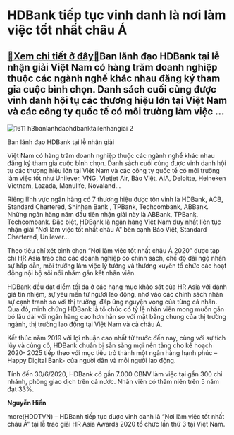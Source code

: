 HDBank tiếp tục vinh danh là nơi làm việc tốt nhất châu Á
=========================================================

[:gift:Xem chi tiết ở đây:gift:](https://hddtvn.com/hdbank-tiep-tuc-vinh-danh-la-noi-lam-viec-tot-nhat-chau-a/)Ban lãnh đạo HDBank tại lễ nhận giải Việt Nam có hàng trăm doanh nghiệp thuộc các ngành nghề khác nhau đăng ký tham gia cuộc bình chọn. Danh sách cuối cùng được vinh danh hội tụ các thương hiệu lớn tại Việt Nam và các công ty quốc tế có môi trường làm việc …
------------------------------------------------------------------------------------------------------------------------------------------------------------------------------------------------------------------------------------------------------------------





![1611 h3banlanhdaohdbanktailenhangiai 2](https://haiquanonline.com.vn/stores/news_dataimages/hiennt/072020/02/13/in_article/1611_H3BanlanhdaoHDBanktaiLenhangiai_2.jpg?rt=20200702160901 "Ban lãnh đạo HDBank tại lễ nhận giải")


Ban lãnh đạo HDBank tại lễ nhận giải



Việt Nam có hàng trăm doanh nghiệp thuộc các ngành nghề khác nhau đăng ký tham gia cuộc bình chọn. Danh sách cuối cùng được vinh danh hội tụ các thương hiệu lớn tại Việt Nam và các công ty quốc tế có môi trường làm việc tốt như Unilever, VNG, Vietjet Air, Bảo Việt, AIA, Deloitte, Heineken Vietnam, Lazada, Manulife, Novaland…


Riêng lĩnh vực ngân hàng có 7 thương hiệu được tôn vinh là HDBank, ACB, Standard Chartered, Shinhan Bank , TPBank, Techcombank, ABBank. Những ngân hàng năm đầu tiên nhận giải này là ABBank, TPBank, Techcombank. Đặc biệt, HDBank là ngân hàng Việt Nam duy nhất liên tục nhận giải “Nơi làm việc tốt nhất châu Á” bên cạnh Bảo Việt, Standard Chartered, Unilever…


Theo tiêu chí xét bình chọn “Nơi làm việc tốt nhất châu Á 2020” được tạp chí HR Asia trao cho các doanh nghiệp có chính sách, chế độ đãi ngộ nhân sự hấp dẫn, môi trường làm việc lý tưởng và thường xuyên tổ chức các hoạt động nội bộ sôi nổi nhằm gắn kết nhân viên.


HDBank đều đạt điểm tối đa ở các hạng mục khảo sát của HR Asia với đánh giá tín nhiệm, sự yêu mến từ người lao động, nhờ vào các chính sách nhân sự cạnh tranh so với thị trường, đáp ứng nguyện vọng của từng cá nhân. Qua đó, minh chứng HDBank là tổ chức có tỷ lệ nhân viên mong muốn gắn bó lâu dài với ngân hàng cao hơn hẳn so với mặt bằng chung của thị trường ngành, thị trường lao động tại Việt Nam và cả châu Á.


Kết thúc năm 2019 với lợi nhuận cao nhất từ trước đến nay, cùng với sự tích lũy và củng cố, HDBank chuẩn bị sẵn sàng mọi nền tảng cho kế hoạch 2020- 2025 tiếp theo với mục tiêu trở thành một ngân hàng hạnh phúc – Happy Digital Bank- của người dân và mỗi người lao động.


Tính đến 30/6/2020, HDBank có gần 7.000 CBNV làm việc tại gần 300 chi nhánh, phòng giao dịch trên cả nước. Nhân viên có thâm niên trên 5 năm đạt 33%.







**Nguyễn Hiền**



more(HDDTVN) – HDBanh tiếp tục được vinh danh là “Nơi làm việc tốt nhất châu Á” tại lễ trao giải HR Asia Awards 2020 tổ chức lần thứ 3 tại Việt Nam.

